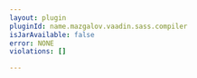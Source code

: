```yaml
---
layout: plugin
pluginId: name.mazgalov.vaadin.sass.compiler
isJarAvailable: false
error: NONE
violations: []

---
```

